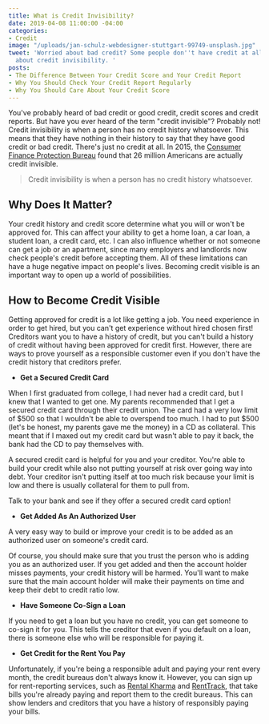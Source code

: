 ```yaml
---
title: What is Credit Invisibility?
date: 2019-04-08 11:00:00 -04:00
categories:
- Credit
image: "/uploads/jan-schulz-webdesigner-stuttgart-99749-unsplash.jpg"
tweet: 'Worried about bad credit? Some people don''t have credit at all. Learn more
  about credit invisibility. '
posts:
- The Difference Between Your Credit Score and Your Credit Report
- Why You Should Check Your Credit Report Regularly
- Why You Should Care About Your Credit Score
---
```


You've probably heard of bad credit or good credit, credit scores and credit reports. But have you ever heard of the term "credit invisible"? Probably not! Credit invisibility is when a person has no credit history whatsoever. This means that they have nothing in their history to say that they have good credit or bad credit. There's just no credit at all. In 2015, the [Consumer Finance Protection Bureau](https://www.consumerfinance.gov/about-us/blog/who-are-credit-invisible/) found that 26 million Americans are actually credit invisible.

> Credit invisibility is when a person has no credit history whatsoever.

## Why Does It Matter?

Your credit history and credit score determine what you will or won't be approved for. This can affect your ability to get a home loan, a car loan, a student loan, a credit card, etc. I can also influence whether or not someone can get a job or an apartment, since many employers and landlords now check people's credit before accepting them. All of these limitations can have a huge negative impact on people's lives. Becoming credit visible is an important way to open up a world of possibilities. 

## How to Become Credit Visible

Getting approved for credit is a lot like getting a job. You need experience in order to get hired, but you can't get experience without hired chosen first! Creditors want you to have a history of credit, but you can't build a history of credit without having been approved for credit first. However, there are ways to prove yourself as a responsible customer even if you don't have the credit history that creditors prefer. 

* **Get a Secured Credit Card**

When I first graduated from college, I had never had a credit card, but I knew that I wanted to get one. My parents recommended that I get a secured credit card through their credit union. The card had a very low limit of $500 so that I wouldn't be able to overspend too much. I had to put $500 (let's be honest, my parents gave me the money) in a CD as collateral. This meant that if I maxed out my credit card but wasn't able to pay it back, the bank had the CD to pay themselves with. 

A secured credit card is helpful for you and your creditor. You're able to build your credit while also not putting yourself at risk over going way into debt. Your creditor isn't putting itself at too much risk because your limit is low and there is usually collateral for them to pull from.

Talk to your bank and see if they offer a secured credit card option!

* **Get Added As An Authorized User**

A very easy way to build or improve your credit is to be added as an authorized user on someone's credit card.

Of course, you should make sure that you trust the person who is adding you as an authorized user. If you get added and then the account holder misses payments, your credit history will be harmed. You'll want to make sure that the main account holder will make their payments on time and keep their debt to credit ratio low. 

* **Have Someone Co-Sign a Loan**

If you need to get a loan but you have no credit, you can get someone to co-sign it for you. This tells the creditor that even if you default on a loan, there is someone else who will be responsible for paying it. 

* **Get Credit for the Rent You Pay**

Unfortunately, if you're being a responsible adult and paying your rent every month, the credit bureaus don't always know it. However, you can sign up for rent-reporting services, such as [Rental Kharma](https://rentalkharma.com/) and [RentTrack](https://www.renttrack.com/), that take bills you're already paying and report them to the credit bureaus. This can show lenders and creditors that you have a history of responsibly paying your bills. 